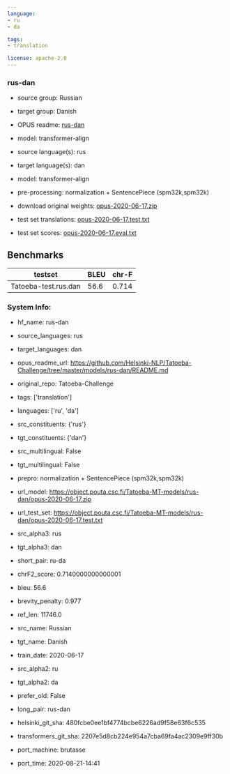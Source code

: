 ```yaml
---
language: 
- ru
- da

tags:
- translation

license: apache-2.0
---
```


### rus-dan

* source group: Russian 
* target group: Danish 
*  OPUS readme: [rus-dan](https://github.com/Helsinki-NLP/Tatoeba-Challenge/tree/master/models/rus-dan/README.md)

*  model: transformer-align
* source language(s): rus
* target language(s): dan
* model: transformer-align
* pre-processing: normalization + SentencePiece (spm32k,spm32k)
* download original weights: [opus-2020-06-17.zip](https://object.pouta.csc.fi/Tatoeba-MT-models/rus-dan/opus-2020-06-17.zip)
* test set translations: [opus-2020-06-17.test.txt](https://object.pouta.csc.fi/Tatoeba-MT-models/rus-dan/opus-2020-06-17.test.txt)
* test set scores: [opus-2020-06-17.eval.txt](https://object.pouta.csc.fi/Tatoeba-MT-models/rus-dan/opus-2020-06-17.eval.txt)

## Benchmarks

| testset               | BLEU  | chr-F |
|-----------------------|-------|-------|
| Tatoeba-test.rus.dan 	| 56.6 	| 0.714 |


### System Info: 
- hf_name: rus-dan

- source_languages: rus

- target_languages: dan

- opus_readme_url: https://github.com/Helsinki-NLP/Tatoeba-Challenge/tree/master/models/rus-dan/README.md

- original_repo: Tatoeba-Challenge

- tags: ['translation']

- languages: ['ru', 'da']

- src_constituents: {'rus'}

- tgt_constituents: {'dan'}

- src_multilingual: False

- tgt_multilingual: False

- prepro:  normalization + SentencePiece (spm32k,spm32k)

- url_model: https://object.pouta.csc.fi/Tatoeba-MT-models/rus-dan/opus-2020-06-17.zip

- url_test_set: https://object.pouta.csc.fi/Tatoeba-MT-models/rus-dan/opus-2020-06-17.test.txt

- src_alpha3: rus

- tgt_alpha3: dan

- short_pair: ru-da

- chrF2_score: 0.7140000000000001

- bleu: 56.6

- brevity_penalty: 0.977

- ref_len: 11746.0

- src_name: Russian

- tgt_name: Danish

- train_date: 2020-06-17

- src_alpha2: ru

- tgt_alpha2: da

- prefer_old: False

- long_pair: rus-dan

- helsinki_git_sha: 480fcbe0ee1bf4774bcbe6226ad9f58e63f6c535

- transformers_git_sha: 2207e5d8cb224e954a7cba69fa4ac2309e9ff30b

- port_machine: brutasse

- port_time: 2020-08-21-14:41